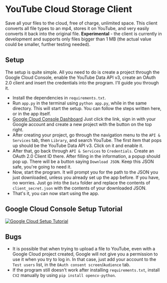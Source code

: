 # YouTube Cloud Storage Client
Save all your files to the cloud, free of charge, unlimited space. This client converts all file types to an mp4, stores it on YouTube, and very easily converts it back into the original file. <strong>Experimental</strong> - the client is currently in development and supports only files bigger than 1 MB (the actual value could be smaller, further testing needed).

## Setup
The setup is quite simple. All you need to do is create a project through the Google Cloud Console, enable the YouTube Data API v3, create an OAuth 2.0 client and insert the credentials into the program. I'll guide you through it.

- Install the dependencies in `requirements.txt`.
- Run `app.py` in the terminal using `python app.py`, while in the same directory. This will start the setup. You can follow the steps written here, or in the app itself.
- [Google Cloud Console Dashboard](https://console.cloud.google.com/apis/dashboard) Just click the link, sign in with your Google account and create a new project with the button on the top right.
- After creating your project, go through the navigation menu to the `API & Services` tab, then `Library`, and search YouTube. The first item that pops up should be the YouTube Data API v3. Click on it and enable it.
- After that, go back through `API & Services` to `Credentials`. Create an OAuth 2.0 Client ID there. After filling in the information, a popup should pop up. There will be a button saying `Download JSON`. Keep this JSON safe, you're going to need it.
- Now, start the program. It will prompt you for the path to the JSON you just downloaded, unless you already set up the app before. If you have, no worries. Just go into the `Data` folder and replace the contents of `client_secret.json` with the contents of your downloaded JSON.
- That's it, you can now start using the app.

## Google Cloud Console Setup Tutorial
[![Google Cloud Setup Tutorial](https://img.youtube.com/vi/DSjeL0a19b8/0.jpg)](https://www.youtube.com/watch?v=DSjeL0a19b8)

## Bugs
- It is possible that when trying to upload a file to YouTube,  even with a Google Cloud project created, Google will not give you a permission to use it when you try to log in. In that case, just add your account to the `Test users` list, in the `OAuth consent screen`/`Audience` tab.
- If the program still doesn't work after installing `requirements.txt`, install `CV2` manually by using `pip install opencv-python`.
